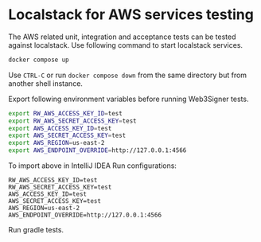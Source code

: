 # Localstack for AWS services testing

The AWS related unit, integration and acceptance tests can be tested against localstack.
Use following command to start localstack services.

```bash
docker compose up
```

Use `CTRL-C` or run `docker compose down` from the same directory but from another shell instance.

Export following environment variables before running Web3Signer tests.

```bash 
export RW_AWS_ACCESS_KEY_ID=test
export RW_AWS_SECRET_ACCESS_KEY=test
export AWS_ACCESS_KEY_ID=test
export AWS_SECRET_ACCESS_KEY=test
export AWS_REGION=us-east-2
export AWS_ENDPOINT_OVERRIDE=http://127.0.0.1:4566
```

To import above in IntelliJ IDEA Run configurations:
```
RW_AWS_ACCESS_KEY_ID=test
RW_AWS_SECRET_ACCESS_KEY=test
AWS_ACCESS_KEY_ID=test
AWS_SECRET_ACCESS_KEY=test
AWS_REGION=us-east-2
AWS_ENDPOINT_OVERRIDE=http://127.0.0.1:4566
```

Run gradle tests.
```bash

```